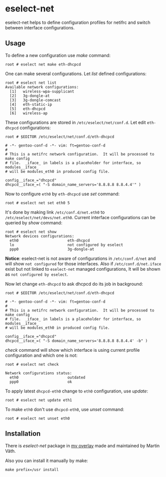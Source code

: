 eselect-net
===========

eselect-net helps to define configuration profiles for netifrc and switch 
between interface configurations.


Usage
------

To define a new configuration use *make* command:

	root # eselect net make eth-dhcpcd

One can make several configurations.  Let *list* defined configurations:

	root # eselect net list
	Available network configurations:
	  [1]   wireless-wpa-supplicant
	  [2]   3g-dongle-at
	  [3]   3g-dongle-comcast
	  [4]   eth-static-ip
	  [5]   eth-dhcpcd
	  [6]   wireless-ap

These configurations are stored in `/etc/eselect/net/conf.d`.  Let edit
`eth-dhcpcd` configurations:

	root # $EDITOR /etc/eselect/net/conf.d/eth-dhcpcd

	# -*- gentoo-conf-d -*- vim: ft=gentoo-conf-d
	#
	# This is a netifrc network configuration.  It will be processed to make config
	# file.  _iface_ in labels is a placeholder for interface, so modules__iface_
	# will be modules_eth0 in produced config file.

	config__iface_="dhcpcd"
	dhcpcd__iface_=( "-S domain_name_servers='8.8.8.8 8.8.4.4'" )

Now to configure `eth0` by `eth-dhcpcd` use *set* command:

	root # eselect net set eth0 5

It's done by making link `/etc/conf.d/net.eth0` to `/etc/eselect/net/devs/net.eth0`.
Current interface configurations can be queried by *show* command:

	root # eselect net show
	Network devices configurations:
	  eth0                      eth-dhcpcd
	  lo                        not configured by eselect
	  ppp0                      3g-dongle-at

**Notice**: eselect-net is not aware of configurations in `/etc/conf.d/net` and
will show `not configured` for those interfaces.  Also if `/etc/conf.d/net.iface`
exist but not linked to `eselect-net` managed configurations, It will be shown
as `not configured by eselect`.

Now let change `eth-dhcpcd` to ask dhcpcd do its job in background:

	root # $EDITOR /etc/eselect/net/conf.d/eth-dhcpcd

	# -*- gentoo-conf-d -*- vim: ft=gentoo-conf-d
	#
	# This is a netifrc network configuration.  It will be processed to make config
	# file.  _iface_ in labels is a placeholder for interface, so modules__iface_
	# will be modules_eth0 in produced config file.

	config__iface_="dhcpcd"
	dhcpcd__iface_=( "-S domain_name_servers='8.8.8.8 8.8.4.4' -b" )

*check* command will show which interface is using current profile configuration
and which one is not:

	root # eselect net check

	Network configurations status:
	  eth0                      outdated
	  ppp0                      ok

To apply latest `dhcpcd-eth0` change to `eth0` configuration, use *update*:

	root # eselect net update eth1

To make `eth0` don't use `dhcpcd-eth0`, use *unset* command:

	root # eselect net unset eth0


Installation
------------

There is _eselect-net_ package in [mv overlay](https://cgit.gentoo.org/user/mv.git) made and maintained by Martin Väth.

Also you can install it manually by make:

	make prefix=/usr install
